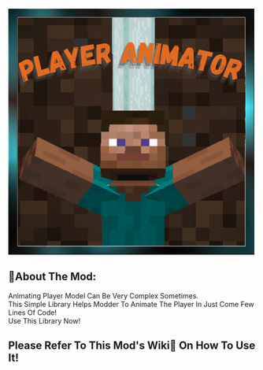 ﻿![!LOGO](LOGO.png)
## 📑About The Mod:  
Animating Player Model Can Be Very Complex Sometimes.  
This Simple Library Helps Modder To Animate The Player In Just Come Few Lines Of Code!  
Use This Library Now!  
  
## Please Refer To This Mod's Wiki📕 On How To Use It!
